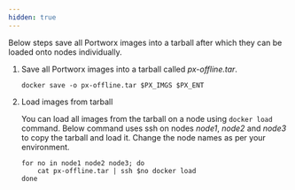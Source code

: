 ```yaml
---
hidden: true
---
```


Below steps save all Portworx images into a tarball after which they can be loaded onto nodes individually.

1. Save all Portworx images into a tarball called _px-offline.tar_.

    ```text
    docker save -o px-offline.tar $PX_IMGS $PX_ENT
    ```

2. Load images from tarball

    You can load all images from the tarball on a node using `docker load` command. Below command uses ssh on nodes _node1_, _node2_ and _node3_ to copy the tarball and load it. Change the node names as per your environment.

    ```text
    for no in node1 node2 node3; do
        cat px-offline.tar | ssh $no docker load
    done
    ```
